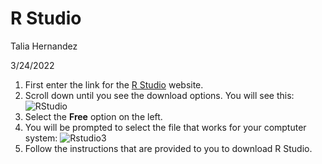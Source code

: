 # R Studio

Talia Hernandez

3/24/2022

1. First enter the link for the [R Studio](https://www.rstudio.com/products/rstudio/download/) website.
2. Scroll down until you see the download options. You will see this: ![RStudio](https://github.com/tiherna2/Write-Ups/blob/main/rstudio2.png)
3. Select the **Free** option on the left.
4. You will be prompted to select the file that works for your comptuter system: ![Rstudio3](https://github.com/tiherna2/Write-Ups/blob/main/rstudio3.png)
5. Follow the instructions that are provided to you to download R Studio.
